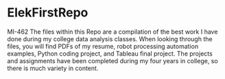 # ElekFirstRepo
MI-462
The files within this Repo are a compilation of the best work I have done during my college data analysis classes. When looking through the files, you will find PDFs of my resume, robot processing automation examples, Python coding project, and Tableau final project. The projects and assignments have been completed during my four years in college, so there is much variety in content. 
